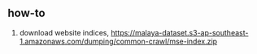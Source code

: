 ## how-to

1. download website indices, https://malaya-dataset.s3-ap-southeast-1.amazonaws.com/dumping/common-crawl/mse-index.zip
